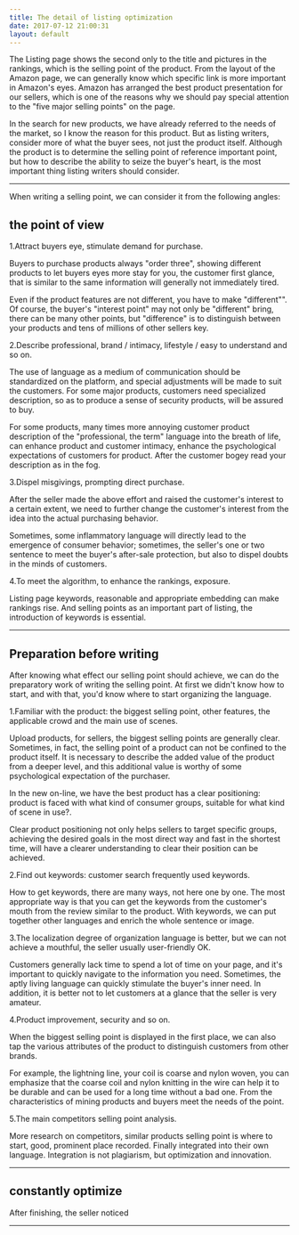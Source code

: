 ```yaml
---
title: The detail of listing optimization
date: 2017-07-12 21:00:31
layout: default
---
```


The Listing page shows the second only to the title and pictures in the rankings, which is the selling point of the product. From the layout of the Amazon page, we can generally know which specific link is more important in Amazon's eyes. Amazon has arranged the best product presentation for our sellers, which is one of the reasons why we should pay special attention to the "five major selling points" on the page. 


In the search for new products, we have already referred to the needs of the market, so I know the reason for this product. But as listing writers, consider more of what the buyer sees, not just the product itself. Although the product is to determine the selling point of reference important point, but how to describe the ability to seize the buyer's heart, is the most important thing listing writers should consider.  

---

When writing a selling point, we can consider it from the following angles:


## the point of view ##


1.Attract buyers eye, stimulate demand for purchase.

Buyers to purchase products always "order three", showing different products to let buyers eyes more stay for you, the customer first glance, that is similar to the same information will generally not immediately tired.

Even if the product features are not different, you have to make "different"". Of course, the buyer's "interest point" may not only be "different" bring, there can be many other points, but "difference" is to distinguish between your products and tens of millions of other sellers key.

2.Describe professional, brand / intimacy, lifestyle / easy to understand and so on.

The use of language as a medium of communication should be standardized on the platform, and special adjustments will be made to suit the customers. For some major products, customers need specialized description, so as to produce a sense of security products, will be assured to buy.

For some products, many times more annoying customer product description of the "professional, the term" language into the breath of life, can enhance product and customer intimacy, enhance the psychological expectations of customers for product. After the customer bogey read your description as in the fog.

3.Dispel misgivings, prompting direct purchase.

After the seller made the above effort and raised the customer's interest to a certain extent, we need to further change the customer's interest from the idea into the actual purchasing behavior.

Sometimes, some inflammatory language will directly lead to the emergence of consumer behavior; sometimes, the seller's one or two sentence to meet the buyer's after-sale protection, but also to dispel doubts in the minds of customers.

4.To meet the algorithm, to enhance the rankings, exposure.

Listing page keywords, reasonable and appropriate embedding can make rankings rise. And selling points as an important part of listing, the introduction of keywords is essential.

---

## Preparation before writing ##

After knowing what effect our selling point should achieve, we can do the preparatory work of writing the selling point. At first we didn't know how to start, and with that, you'd know where to start organizing the language.

1.Familiar with the product: the biggest selling point, other features, the applicable crowd and the main use of scenes.

Upload products, for sellers, the biggest selling points are generally clear. Sometimes, in fact, the selling point of a product can not be confined to the product itself. It is necessary to describe the added value of the product from a deeper level, and this additional value is worthy of some psychological expectation of the purchaser.

In the new on-line, we have the best product has a clear positioning: product is faced with what kind of consumer groups, suitable for what kind of scene in use?.

Clear product positioning not only helps sellers to target specific groups, achieving the desired goals in the most direct way and fast in the shortest time, will have a clearer understanding to clear their position can be achieved.

2.Find out keywords: customer search frequently used keywords.

How to get keywords, there are many ways, not here one by one. The most appropriate way is that you can get the keywords from the customer's mouth from the review similar to the product. With keywords, we can put together other languages and enrich the whole sentence or image.

3.The localization degree of organization language is better, but we can not achieve a mouthful, the seller usually user-friendly OK.

Customers generally lack time to spend a lot of time on your page, and it's important to quickly navigate to the information you need. Sometimes, the aptly living language can quickly stimulate the buyer's inner need. In addition, it is better not to let customers at a glance that the seller is very amateur.

4.Product improvement, security and so on.

When the biggest selling point is displayed in the first place, we can also tap the various attributes of the product to distinguish customers from other brands.

For example, the lightning line, your coil is coarse and nylon woven, you can emphasize that the coarse coil and nylon knitting in the wire can help it to be durable and can be used for a long time without a bad one. From the characteristics of mining products and buyers meet the needs of the point.

5.The main competitors selling point analysis.

More research on competitors, similar products selling point is where to start, good, prominent place recorded. Finally integrated into their own language. Integration is not plagiarism, but optimization and innovation.

---

## constantly optimize ##

After finishing, the seller noticed

---